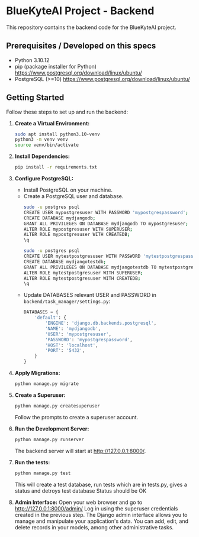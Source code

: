 # BlueKyteAI Project - Backend

This repository contains the backend code for the BlueKyteAI project.

## Prerequisites / Developed on this specs

- Python 3.10.12
- pip (package installer for Python) https://www.postgresql.org/download/linux/ubuntu/
- PostgreSQL (>=10) https://www.postgresql.org/download/linux/ubuntu/

## Getting Started

Follow these steps to set up and run the backend:

1. **Create a Virtual Environment:**
    ```bash
    sudo apt install python3.10-venv
    python3 -m venv venv
    source venv/bin/activate
    ```

2. **Install Dependencies:**
    ```bash
    pip install -r requirements.txt
    ```

3. **Configure PostgreSQL:**
    - Install PostgreSQL on your machine.
    - Create a PostgreSQL user and database.
        ```bash
        sudo -u postgres psql
        CREATE USER mypostgresuser WITH PASSWORD 'mypostgrespassword';
        CREATE DATABASE mydjangodb;
        GRANT ALL PRIVILEGES ON DATABASE mydjangodb TO mypostgresuser;
        ALTER ROLE mypostgresuser WITH SUPERUSER;
        ALTER ROLE mypostgresuser WITH CREATEDB;
        \q
        ```
        ```bash
        sudo -u postgres psql
        CREATE USER mytestpostgresuser WITH PASSWORD 'mytestpostgrespassword';
        CREATE DATABASE mydjangotestdb;
        GRANT ALL PRIVILEGES ON DATABASE mydjangotestdb TO mytestpostgresuser;
        ALTER ROLE mytestpostgresuser WITH SUPERUSER;
        ALTER ROLE mytestpostgresuser WITH CREATEDB;
        \q
        ```
    - Update DATABASES relevant USER and PASSWORD in `backend/task_manager/settings.py`:
        ```python
        DATABASES = {
            'default': {
                'ENGINE': 'django.db.backends.postgresql',
                'NAME': 'mydjangodb',
                'USER': 'mypostgresuser',
                'PASSWORD': 'mypostgrespassword',
                'HOST': 'localhost',
                'PORT': '5432',
            }
        }
        ```

4. **Apply Migrations:**
    ```bash
    python manage.py migrate
    ```

5. **Create a Superuser:**
    ```bash
    python manage.py createsuperuser
    ```
    Follow the prompts to create a superuser account.

6. **Run the Development Server:**
    ```bash
    python manage.py runserver
    ```
    The backend server will start at http://127.0.0.1:8000/.

7. **Run the tests:**
    ```bash
    python manage.py test
    ```
    This will create a test database, run tests which are in tests.py, gives a status and detroys test database
    Status should be OK

8. **Admin Interface:**
    Open your web browser and go to http://127.0.0.1:8000/admin/
    Log in using the superuser credentials created in the previous step.
    The Django admin interface allows you to manage and manipulate your application's data. 
    You can add, edit, and delete records in your models, among other administrative tasks.

